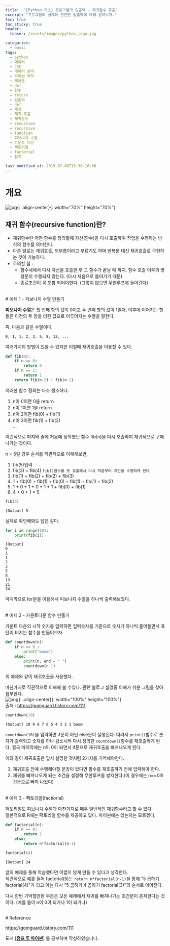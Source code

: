 ```yaml
---
title:  "[Python 기초] 프로그램의 입출력 - 재귀함수 호출"
excerpt: "프로그램의 설계와 관련된 입출력에 대해 알아보자."
toc: true
toc_sticky: true
header:
  teaser: /assets/images/python_logo.jpg

categories:
  - basic
tags:
  - python
  - 데이터
  - 기초
  - 데이터 분석
  - 파이썬 독학
  - 제어문
  - def
  - 함수
  - return
  - 입출력
  - def
  - 재귀
  - 재귀 호출
  - 재귀함수
  - recursion
  - recursive
  - function
  - 피보나치 수열
  - 카운트 다운
  - 팩토리얼
  - factorial
  - 참조

last_modified_at: 2019-07-08T15:30-16:00
---
```



# 개요  

![jpg](/assets/images/python_logo.jpg){: .align-center}{: width="70%" height="70%"}  

## 재귀 함수(recursive function)란?  

- 재귀함수란 어떤 함수를 정의할때 자신(함수)을 다시 호출하여 작업을 수행하는 방식의 함수를 의미한다.  
- 다른 말로는 재귀호출, 되부름이라고 부르기도 하며 반복문 대신 재귀호출로 구현하는 것이 가능하다.  
- 주의할 점 :  
  - 함수내에서 다시 자신을 호출한 후 그 함수가 끝날 때 까지, 함수 호출 이후의 명령문이 수행되지 않는다. (다시 처음으로 돌아가기 때문)  
  - 종료조건이 꼭 포함 되어야한다. (그렇지 않으면 무한루프에 들어간다)  


  
<br/>
# 예제 1 - 피보나치 수열 만들기  

**피보나치 수열**은 첫 번째 항의 값이 0이고 두 번째 항의 값이 1일때, 이후에 이어지는 항들은 이전의 두 항을 더한 값으로 이루어지는 수열을 말한다.  


즉, 다음과 같은 수열이다.  
```
0, 1, 1, 2, 3, 5, 8, 13, ...
```

여러가지의 방법이 있을 수 있지만 이럴때 재귀호출을 이용할 수 있다.  

```python
def fib(n):
    if n == 0: 
        return 0
    if n == 1:
        return 1
    return fib(n-2) + fib(n-1)
```
이러한 함수 정의는 다소 생소하다.  

1. n이 0이면 0을 return  
2. n이 1이면 1을 return  
3. n이 2이면 fib(0) + fib(1)  
4. n이 3이면 fib(1) + fib(2)  
...

이런식으로 마지막 줄에 처음에 정의했던 함수 fib(n)을 다시 호출하여 재귀적으로 구해나가는 것이다.  

n = 5일 경우 순서를 직관적으로 이해해보면,  
1. fib(5)입력  
2. fib(3) + fib(4)    `fib()함수를 또 호출해서 다시 처음부터 계산을 수행하게 된다`
3. fib(1) + fib(2) + fib(2) + fib(3)
4. 1 + fib(0) + fib(1) + fib(0) + fib(1) + fib(1) + fib(2)
5. 1 + 0 + 1 + 0 + 1 + 1 + fib(0) + fib(1)
6. 4 + 0 + 1 = 5

```python
fib(5)
```
    [Output] 5

실제로 확인해봐도 답은 같다.  

```python
for i in range(10):
    print(fib(i))
```
    [Output]
    0
    1
    1
    2
    3
    5
    8
    13
    21
    34
    
마지막으로 for문을 이용해서 피보나치 수열을 하나씩 출력해보았다.  
    

  
<br/>
# 예제 2 - 카운트다운 함수 만들기  

카운트 다운의 시작 숫자를 입력하면 입력숫자를 기준으로 숫자가 하나씩 줄어들면서 폭탄이 터지는 함수를 만들어보자.  

```python
def countdown(n):
    if n == 0 :
        print("boom")
    else:
        print(n, end = " ")
        countdown(n-1)
```
위 예제와 같이 재귀호출을 사용했다.  

마찬가지로 직관적으로 이해해 볼 수있다. 관련 블로그 설명중 이해가 쉬운 그림을 찾아 첨부한다.  
![png](/assets/images/recursion.png "새파일txt이미지"){: .align-center}{: width="100%" height="100%"}  
출처 : https://gomguard.tistory.com/111  


```python
countdown(10)
```
    [Output] 10 9 8 7 6 5 4 3 2 1 boom
    
`countdown(10)`을 입력하면 if문이 아닌 else문이 실행된다. 따라서 `print()`함수로 숫자가 출력되고 숫자를 하나 감소시켜 다시 정의한 `countdown()`함수를 재호출하게 된다.  결국 마지막에는 n이 0이 되면서 if문으로 재귀호출을 빠져나오게 된다.  


이와 같이 재귀호출은 앞서 설명한 것처럼 2가지를 기억해야한다.  
1. 재귀호출 전에 수행해야할 문장이 있다면 함수를 재호출하기 전에 입력해야 한다.  
2. 재귀를 빠져나오게 되는 조건을 설정해 무한루프를 방지한다.(이 경우에는 n==0조건문으로 빠져 나왔다)  

  
<br/>
# 예제 3 - 팩토리얼(factiorial)  

팩토리얼도 피보나치 수열과 마찬가지로 매우 일반적인 재귀함수라고 할 수 있다.  
일반적으로 R에는 팩토리얼 함수를 제공하고 있다. 파이썬에는 있는지는 모르겠다.  

```python
def factorial(n):
    if n == 0:
        return 1
    else:
        return n*factorial(n-1)
```
```python
factorial(4)
```
    [Output] 24
    
앞의 예제를 통해 학습했다면 어렵지 않게 만들 수 있다고 생각한다.  
직관적으로 예를 들어 factorial(5)는 `return n*factorial(n-1)`을 통해 "5 곱하기 factorial(4)"가 되고 이는 다시 "5 곱하기 4 곱하기 factorial(3)"의 순서로 이어진다.  

다시 한번 기억할만한 부분은 모든 예제에서 재귀를 빠져나가는 조건문이 존재한다는 것이다. (예를 들어 n이 0이 되거나 1이 되거나)  



  
<br/>
# Reference  

https://gomguard.tistory.com/111  

도서 [**[점프 투 파이썬](https://wikidocs.net/book/1)**] 를 공부하며 작성하였습니다.  







